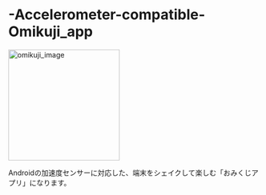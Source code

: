 # -Accelerometer-compatible-Omikuji_app

<img width="222" alt="omikuji_image" src="https://user-images.githubusercontent.com/50135286/78133715-e7e9ec00-7459-11ea-8222-9740ca17d010.PNG">

Androidの加速度センサーに対応した、端末をシェイクして楽しむ「おみくじアプリ」になります。
